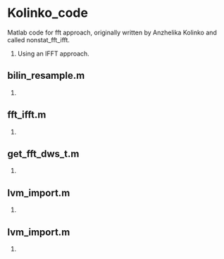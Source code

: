 #  Kolinko_code
Matlab code for fft approach, originally written by Anzhelika Kolinko and called nonstat_fft_ifft.
1. Using an IFFT approach. 

## bilin_resample.m
1. 

## fft_ifft.m
1. 

## get_fft_dws_t.m
1. 

## lvm_import.m
1. 

## lvm_import.m
1. 
